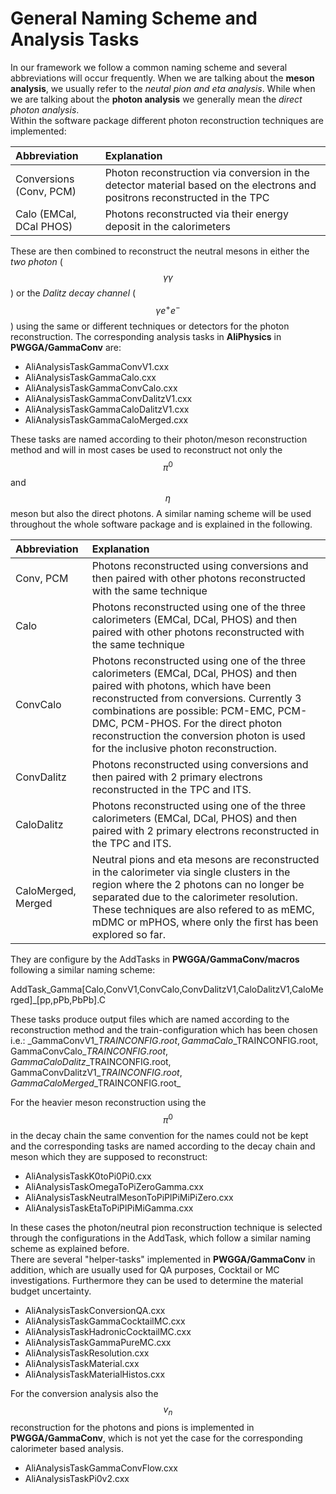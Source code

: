# General Naming Scheme and Analysis Tasks

In our framework we follow a common naming scheme and several abbreviations will occur frequently. When we are talking about the **meson analysis**, we usually refer to the _neutal pion and eta analysis_. While when we are talking about the **photon analysis** we generally mean the _direct photon analysis_.  
Within the software package different photon reconstruction techniques are implemented:

| Abbreviation | Explanation |
| :--- | :--- |
| Conversions \(Conv, PCM\) | Photon reconstruction via conversion in the detector material based on the electrons and positrons reconstructed in the TPC |
| Calo \(EMCal, DCal PHOS\) | Photons reconstructed via their energy deposit in the calorimeters |

These are then combined to reconstruct the neutral mesons in either the _two photon_ \($$\gamma \gamma$$\) or the _Dalitz decay channel_ \($$\gamma e^+ e^-$$\) using the same or different techniques or detectors for the photon reconstruction. The corresponding analysis tasks in **AliPhysics** in **PWGGA/GammaConv** are:

* AliAnalysisTaskGammaConvV1.cxx
* AliAnalysisTaskGammaCalo.cxx
* AliAnalysisTaskGammaConvCalo.cxx
* AliAnalysisTaskGammaConvDalitzV1.cxx
* AliAnalysisTaskGammaCaloDalitzV1.cxx
* AliAnalysisTaskGammaCaloMerged.cxx

These tasks are named according to their photon/meson reconstruction method and will in most cases be used to reconstruct not only the $$\pi^0$$ and $$\eta$$ meson but also the direct photons. A similar naming scheme will be used throughout the whole software package and is explained in the following.

| Abbreviation | Explanation |
| :--- | :--- |
| Conv, PCM | Photons reconstructed using conversions and then paired with other photons reconstructed with the same technique |
| Calo | Photons reconstructed using one of the three calorimeters \(EMCal, DCal, PHOS\) and then paired with other photons reconstructed with the same technique |
| ConvCalo | Photons reconstructed using one of the three calorimeters \(EMCal, DCal, PHOS\) and then paired with photons, which have been reconstructed from conversions. Currently 3 combinations are possible: PCM-EMC, PCM-DMC, PCM-PHOS. For the direct photon reconstruction the conversion photon is used for the inclusive photon reconstruction. |
| ConvDalitz | Photons reconstructed using conversions and then paired with 2 primary electrons reconstructed in the TPC and ITS. |
| CaloDalitz | Photons reconstructed using one of the three calorimeters \(EMCal, DCal, PHOS\) and then paired with 2 primary electrons reconstructed in the TPC and ITS. |
| CaloMerged, Merged | Neutral pions and eta mesons are reconstructed in the calorimeter via single clusters in the region where the 2 photons can no longer be separated due to the calorimeter resolution. These techniques are also refered to as mEMC, mDMC or mPHOS, where only the first has been explored so far. |

They are configure by the AddTasks in **PWGGA/GammaConv/macros** following a similar naming scheme:

AddTask\_Gamma\[Calo,ConvV1,ConvCalo,ConvDalitzV1,CaloDalitzV1,CaloMerged\]\_\[pp,pPb,PbPb\].C

These tasks produce output files which are named according to the reconstruction method and the train-configuration which has been chosen i.e.: _GammaConvV1\_$TRAINCONFIG.root, GammaCalo\_$TRAINCONFIG.root, GammaConvCalo\_$TRAINCONFIG.root, GammaCaloDalitz\_$TRAINCONFIG.root, GammaConvDalitzV1\_$TRAINCONFIG.root, GammaCaloMerged\_$TRAINCONFIG.root\_

For the heavier meson reconstruction using the $$\pi^0$$ in the decay chain the same convention for the names could not be kept and the corresponding tasks are named according to the decay chain and meson which they are supposed to reconstruct:

* AliAnalysisTaskK0toPi0Pi0.cxx
* AliAnalysisTaskOmegaToPiZeroGamma.cxx
* AliAnalysisTaskNeutralMesonToPiPlPiMiPiZero.cxx
* AliAnalysisTaskEtaToPiPlPiMiGamma.cxx

In these cases the photon/neutral pion reconstruction technique is selected through the configurations in the AddTask, which follow a similar naming scheme as explained before.  
There are several "helper-tasks" implemented in **PWGGA/GammaConv** in addition, which are usually used for QA purposes, Cocktail or MC investigations. Furthermore they can be used to determine the material budget uncertainty.

* AliAnalysisTaskConversionQA.cxx
* AliAnalysisTaskGammaCocktailMC.cxx
* AliAnalysisTaskHadronicCocktailMC.cxx
* AliAnalysisTaskGammaPureMC.cxx
* AliAnalysisTaskResolution.cxx
* AliAnalysisTaskMaterial.cxx
* AliAnalysisTaskMaterialHistos.cxx

For the conversion analysis also the $$v_n$$ reconstruction for the photons and pions is implemented in **PWGGA/GammaConv**, which is not yet the case for the corresponding calorimeter based analysis.

* AliAnalysisTaskGammaConvFlow.cxx
* AliAnalysisTaskPi0v2.cxx


